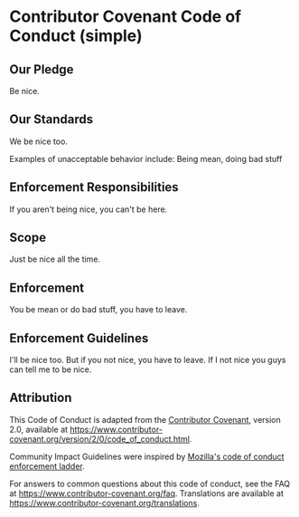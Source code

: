 # Contributor Covenant Code of Conduct (simple)

## Our Pledge

Be nice.

## Our Standards

We be nice too.

Examples of unacceptable behavior include:
Being mean, doing bad stuff

## Enforcement Responsibilities

If you aren't being nice, you can't be here.

## Scope

Just be nice all the time.

## Enforcement

You be mean or do bad stuff, you have to leave.

## Enforcement Guidelines

I'll be nice too.
But if you not nice, you have to leave. If I not nice you guys can tell me to be nice.

## Attribution

This Code of Conduct is adapted from the [Contributor Covenant][homepage],
version 2.0, available at
https://www.contributor-covenant.org/version/2/0/code_of_conduct.html.

Community Impact Guidelines were inspired by [Mozilla's code of conduct
enforcement ladder](https://github.com/mozilla/diversity).

[homepage]: https://www.contributor-covenant.org

For answers to common questions about this code of conduct, see the FAQ at
https://www.contributor-covenant.org/faq. Translations are available at
https://www.contributor-covenant.org/translations.
